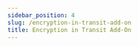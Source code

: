 ```yaml
---
sidebar_position: 4
slug: /encryption-in-transit-add-on
title: Encryption in Transit Add-On
---
```

